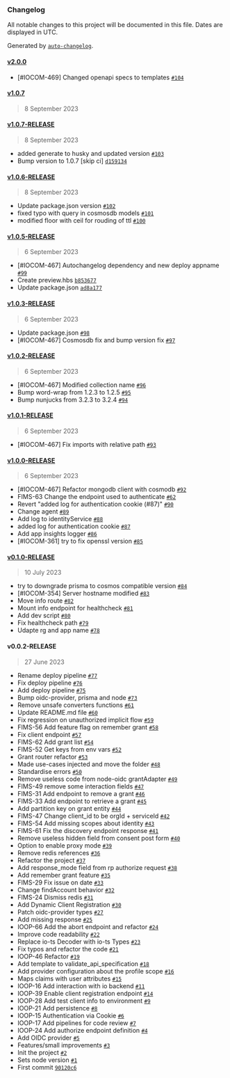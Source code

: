 ### Changelog

All notable changes to this project will be documented in this file. Dates are displayed in UTC.

Generated by [`auto-changelog`](https://github.com/CookPete/auto-changelog).

#### [v2.0.0](https://github.com/pagopa/io-openid-provider/compare/v1.0.7...v2.0.0)

- [#IOCOM-469] Changed openapi specs to templates [`#104`](https://github.com/pagopa/io-openid-provider/pull/104)

#### [v1.0.7](https://github.com/pagopa/io-openid-provider/compare/v1.0.7-RELEASE...v1.0.7)

> 8 September 2023

#### [v1.0.7-RELEASE](https://github.com/pagopa/io-openid-provider/compare/v1.0.6-RELEASE...v1.0.7-RELEASE)

> 8 September 2023

- added generate to husky and updated version [`#103`](https://github.com/pagopa/io-openid-provider/pull/103)
- Bump version to 1.0.7 [skip ci] [`d159134`](https://github.com/pagopa/io-openid-provider/commit/d159134aede69f45ce808cee80a19b5b1b1a4895)

#### [v1.0.6-RELEASE](https://github.com/pagopa/io-openid-provider/compare/v1.0.5-RELEASE...v1.0.6-RELEASE)

> 8 September 2023

- Update package.json version [`#102`](https://github.com/pagopa/io-openid-provider/pull/102)
- fixed typo with query in cosmosdb models [`#101`](https://github.com/pagopa/io-openid-provider/pull/101)
- modified floor with ceil for rouding of ttl [`#100`](https://github.com/pagopa/io-openid-provider/pull/100)

#### [v1.0.5-RELEASE](https://github.com/pagopa/io-openid-provider/compare/v1.0.3-RELEASE...v1.0.5-RELEASE)

> 6 September 2023

- [#IOCOM-467] Autochangelog dependency and new deploy appname [`#99`](https://github.com/pagopa/io-openid-provider/pull/99)
- Create preview.hbs [`b853677`](https://github.com/pagopa/io-openid-provider/commit/b8536775cb17f707d393a6b7557e7912924b0c25)
- Update package.json [`ad8a177`](https://github.com/pagopa/io-openid-provider/commit/ad8a177eef1791386a9fd36b27c407591996af46)

#### [v1.0.3-RELEASE](https://github.com/pagopa/io-openid-provider/compare/v1.0.2-RELEASE...v1.0.3-RELEASE)

> 6 September 2023

- Update package.json [`#98`](https://github.com/pagopa/io-openid-provider/pull/98)
- [#IOCOM-467] Cosmosdb fix and bump version fix [`#97`](https://github.com/pagopa/io-openid-provider/pull/97)

#### [v1.0.2-RELEASE](https://github.com/pagopa/io-openid-provider/compare/v1.0.1-RELEASE...v1.0.2-RELEASE)

> 6 September 2023

- [#IOCOM-467] Modified collection name [`#96`](https://github.com/pagopa/io-openid-provider/pull/96)
- Bump word-wrap from 1.2.3 to 1.2.5 [`#95`](https://github.com/pagopa/io-openid-provider/pull/95)
- Bump nunjucks from 3.2.3 to 3.2.4 [`#94`](https://github.com/pagopa/io-openid-provider/pull/94)

#### [v1.0.1-RELEASE](https://github.com/pagopa/io-openid-provider/compare/v1.0.0-RELEASE...v1.0.1-RELEASE)

> 6 September 2023

- [#IOCOM-467] Fix imports with relative path [`#93`](https://github.com/pagopa/io-openid-provider/pull/93)

#### [v1.0.0-RELEASE](https://github.com/pagopa/io-openid-provider/compare/v0.1.0-RELEASE...v1.0.0-RELEASE)

> 6 September 2023

- [#IOCOM-467] Refactor mongodb client with cosmodb [`#92`](https://github.com/pagopa/io-openid-provider/pull/92)
- FIMS-63 Change the endpoint used to authenticate [`#62`](https://github.com/pagopa/io-openid-provider/pull/62)
- Revert "added log for authentication cookie (#87)" [`#90`](https://github.com/pagopa/io-openid-provider/pull/90)
- Change agent [`#89`](https://github.com/pagopa/io-openid-provider/pull/89)
- Add log to identityService [`#88`](https://github.com/pagopa/io-openid-provider/pull/88)
- added log for authentication cookie [`#87`](https://github.com/pagopa/io-openid-provider/pull/87)
- Add app insights logger [`#86`](https://github.com/pagopa/io-openid-provider/pull/86)
- [#IOCOM-361] try to fix openssl version [`#85`](https://github.com/pagopa/io-openid-provider/pull/85)

#### [v0.1.0-RELEASE](https://github.com/pagopa/io-openid-provider/compare/v0.0.2-RELEASE...v0.1.0-RELEASE)

> 10 July 2023

- try to downgrade prisma to cosmos compatible version [`#84`](https://github.com/pagopa/io-openid-provider/pull/84)
- [#IOCOM-354] Server hostname modified [`#83`](https://github.com/pagopa/io-openid-provider/pull/83)
- Move info route [`#82`](https://github.com/pagopa/io-openid-provider/pull/82)
- Mount info endpoint for healthcheck [`#81`](https://github.com/pagopa/io-openid-provider/pull/81)
- Add dev script [`#80`](https://github.com/pagopa/io-openid-provider/pull/80)
- Fix healthcheck path [`#79`](https://github.com/pagopa/io-openid-provider/pull/79)
- Udapte rg and app name [`#78`](https://github.com/pagopa/io-openid-provider/pull/78)

#### v0.0.2-RELEASE

> 27 June 2023

- Rename deploy pipeline [`#77`](https://github.com/pagopa/io-openid-provider/pull/77)
- Fix deploy pipeline [`#76`](https://github.com/pagopa/io-openid-provider/pull/76)
- Add deploy pipeline [`#75`](https://github.com/pagopa/io-openid-provider/pull/75)
- Bump oidc-provider, prisma and node [`#73`](https://github.com/pagopa/io-openid-provider/pull/73)
- Remove unsafe converters functions [`#61`](https://github.com/pagopa/io-openid-provider/pull/61)
- Update README.md file [`#60`](https://github.com/pagopa/io-openid-provider/pull/60)
- Fix regression on unauthorized implicit flow [`#59`](https://github.com/pagopa/io-openid-provider/pull/59)
- FIMS-56 Add feature flag on remember grant [`#58`](https://github.com/pagopa/io-openid-provider/pull/58)
- Fix client endpoint [`#57`](https://github.com/pagopa/io-openid-provider/pull/57)
- FIMS-62 Add grant list [`#54`](https://github.com/pagopa/io-openid-provider/pull/54)
- FIMS-52 Get keys from env vars [`#52`](https://github.com/pagopa/io-openid-provider/pull/52)
- Grant router refactor [`#53`](https://github.com/pagopa/io-openid-provider/pull/53)
- Made use-cases injected and move the folder [`#48`](https://github.com/pagopa/io-openid-provider/pull/48)
- Standardise errors [`#50`](https://github.com/pagopa/io-openid-provider/pull/50)
- Remove useless code from node-oidc grantAdapter [`#49`](https://github.com/pagopa/io-openid-provider/pull/49)
- FIMS-49 remove some interaction fields [`#47`](https://github.com/pagopa/io-openid-provider/pull/47)
- FIMS-31 Add endpoint to remove a grant [`#46`](https://github.com/pagopa/io-openid-provider/pull/46)
- FIMS-33 Add endpoint to retrieve a grant [`#45`](https://github.com/pagopa/io-openid-provider/pull/45)
- Add partition key on grant entity [`#44`](https://github.com/pagopa/io-openid-provider/pull/44)
- FIMS-47 Change client_id to be orgId + serviceId [`#42`](https://github.com/pagopa/io-openid-provider/pull/42)
- FIMS-54 Add missing scopes about identity [`#43`](https://github.com/pagopa/io-openid-provider/pull/43)
- FIMS-61 Fix the discovery endpoint response [`#41`](https://github.com/pagopa/io-openid-provider/pull/41)
- Remove useless hidden field from consent post form [`#40`](https://github.com/pagopa/io-openid-provider/pull/40)
- Option to enable proxy mode [`#39`](https://github.com/pagopa/io-openid-provider/pull/39)
- Remove redis references [`#36`](https://github.com/pagopa/io-openid-provider/pull/36)
- Refactor the project [`#37`](https://github.com/pagopa/io-openid-provider/pull/37)
- Add response_mode field from rp authorize request [`#38`](https://github.com/pagopa/io-openid-provider/pull/38)
- Add remember grant feature [`#35`](https://github.com/pagopa/io-openid-provider/pull/35)
- FIMS-29 Fix issue on date [`#33`](https://github.com/pagopa/io-openid-provider/pull/33)
- Change findAccount behavior [`#32`](https://github.com/pagopa/io-openid-provider/pull/32)
- FIMS-24 Dismiss redis [`#31`](https://github.com/pagopa/io-openid-provider/pull/31)
- Add Dynamic Client Registration [`#30`](https://github.com/pagopa/io-openid-provider/pull/30)
- Patch oidc-provider types [`#27`](https://github.com/pagopa/io-openid-provider/pull/27)
- Add missing response [`#25`](https://github.com/pagopa/io-openid-provider/pull/25)
- IOOP-66 Add the abort endpoint and refactor [`#24`](https://github.com/pagopa/io-openid-provider/pull/24)
- Improve code readability [`#22`](https://github.com/pagopa/io-openid-provider/pull/22)
- Replace io-ts Decoder with io-ts Types [`#23`](https://github.com/pagopa/io-openid-provider/pull/23)
- Fix typos and refactor the code [`#21`](https://github.com/pagopa/io-openid-provider/pull/21)
- IOOP-46 Refactor [`#19`](https://github.com/pagopa/io-openid-provider/pull/19)
- Add template to validate_api_specification [`#18`](https://github.com/pagopa/io-openid-provider/pull/18)
- Add provider configuration about the profile scope [`#16`](https://github.com/pagopa/io-openid-provider/pull/16)
- Maps claims with user attributes [`#15`](https://github.com/pagopa/io-openid-provider/pull/15)
- IOOP-16 Add interaction with io backend [`#11`](https://github.com/pagopa/io-openid-provider/pull/11)
- IOOP-39 Enable client registration endpoint [`#14`](https://github.com/pagopa/io-openid-provider/pull/14)
- IOOP-28 Add test client info to environment [`#9`](https://github.com/pagopa/io-openid-provider/pull/9)
- IOOP-21 Add persistence [`#8`](https://github.com/pagopa/io-openid-provider/pull/8)
- IOOP-15 Authentication via Cookie [`#6`](https://github.com/pagopa/io-openid-provider/pull/6)
- IOOP-17 Add pipelines for code review [`#7`](https://github.com/pagopa/io-openid-provider/pull/7)
- IOOP-24 Add authorize endpoint definition [`#4`](https://github.com/pagopa/io-openid-provider/pull/4)
- Add OIDC provider [`#5`](https://github.com/pagopa/io-openid-provider/pull/5)
- Features/small improvements [`#3`](https://github.com/pagopa/io-openid-provider/pull/3)
- Init the project [`#2`](https://github.com/pagopa/io-openid-provider/pull/2)
- Sets node version [`#1`](https://github.com/pagopa/io-openid-provider/pull/1)
- First commit [`90120c6`](https://github.com/pagopa/io-openid-provider/commit/90120c60deee7b823ac89e35a55845d45fcd0b6e)
